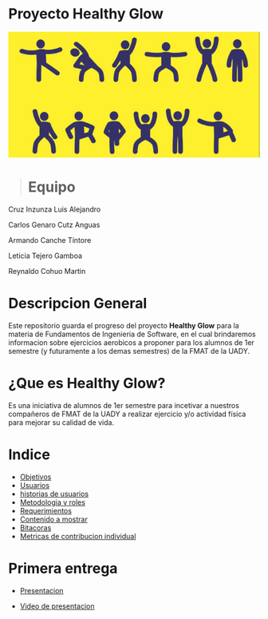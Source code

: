 # Proyecto Healthy Glow

![Ejercicios aerobicos](deporte-salud-personas.jpg)

> # Equipo
Cruz Inzunza Luis Alejandro

Carlos Genaro Cutz Anguas

Armando Canche Tíntore 

Leticia Tejero Gamboa 

Reynaldo Cohuo Martin 

# Descripcion General

Este repositorio guarda el progreso del proyecto **Healthy Glow** para la materia de Fundamentos de Ingenieria de Software, en el cual brindaremos informacion sobre ejercicios aerobicos a proponer para los alumnos de 1er semestre (y futuramente a los demas semestres) de la FMAT de la UADY.

# ¿Que es Healthy Glow?

Es una iniciativa de alumnos de 1er semestre para incetivar a nuestros compañeros de FMAT de la UADY a realizar ejercicio y/o actividad física para mejorar su calidad de vida.

# Indice
* [Objetivos](Documentacion/Objetivo.md)
* [Usuarios](Documentacion/Usuarios.md)
* [historias de usuarios](Documentacion/Historias_de_Usuarios.md)
* [Metodologia y roles](Documentacion/Metodologia_y_roles.md)
* [Requerimientos](Documentacion/Requerimientos.md)
* [Contenido a mostrar](Documentacion/Contenido)
* [Bitacoras](Documentacion/Bitacoras.md)
* [Metricas de contribucion individual](Documentacion/Metricas2.pdf)

# Primera entrega

* [Presentacion]()

* [Video de presentacion]()